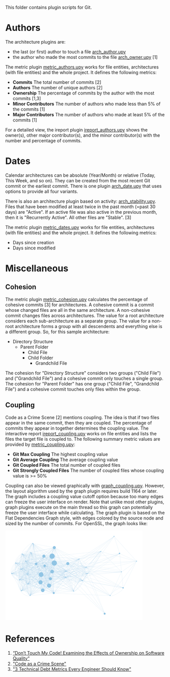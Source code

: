 This folder contains plugin scripts for Git.

# Authors

The architecture plugins are:

- the last (or first) author to touch a file [arch_author.upy](https://github.com/stinb/plugins/blob/main/Solutions/git/arch_author.upy)
- the author who made the most commits to the file [arch_owner.upy](https://github.com/stinb/plugins/blob/main/Solutions/git/arch_owner.upy) [1]

The metric plugin [metric_authors.upy](https://github.com/stinb/plugins/blob/main/Solutions/git/metric_authors.upy) works for file entities, architectures (with file entities) and the whole project. It defines the following metrics:

- **Commits** The total number of commits [2]
- **Authors** The number of unique authors [2]
- **Ownership** The percentage of commits by the author with the most commits [1,3]
- **Minor Contributors** The number of authors who made less than 5% of the commits [1]
- **Major Contributors** The number of authors who made at least 5% of the commits [1]

For a detailed view, the ireport plugin [ireport_authors.upy](https://github.com/stinb/plugins/blob/main/Solutions/git/ireport_authors.upy) shows the owner(s), other major contributor(s), and the minor contributor(s) with the number and percentage of commits.

# Dates

Calendar architectures can be absolute (Year/Month) or relative (Today, This Week, and so on). They can be created from the most recent Git commit or the earliest commit. There is one plugin [arch_date.upy](https://github.com/stinb/plugins/blob/main/Solutions/git/arch_date.upy) that uses options to provide all four variants.

There is also an architecture plugin based on activity: [arch_stability.upy](https://github.com/stinb/plugins/blob/main/Solutions/git/arch_stability.upy). Files that have been modified at least twice in the past month (=past 30 days) are "Active". If an active file was also active in the previous month, then it is "Recurrently Active". All other files are "Stable". [3]

The metric plugin [metric_dates.upy](https://github.com/stinb/plugins/blob/main/Solutions/git/metric_dates.upy) works for file entities, architectures (with file entities) and the whole project. It defines the following metrics:

- Days since creation
- Days since modified

# Miscellaneous

## Cohesion

The metric plugin [metric_cohesion.upy](https://github.com/stinb/plugins/blob/main/Solutions/git/metric_cohesion.upy) calculates the percentage of cohesive commits [3] for architectures. A cohesive commit is a commit whose changed files are all in the same architecture. A non-cohesive commit changes files across architectures. The value for a root architecture considers each sub-architecture as a separate group. The value for a non-root architecture forms a group with all descendents and everything else is a different group. So, for this sample architecture:

- Directory Structure
  - Parent Folder
    - Child File
    - Child Folder
      - Grandchild File

The cohesion for "Directory Structure" considers two groups ("Child File") and ("Grandchild File") and a cohesive commit only touches a single group. The cohesion for "Parent Folder" has one group ("Child File", "Grandchild File") and a cohesive commit touches only files within the group.

## Coupling

Code as a Crime Scene [2] mentions coupling. The idea is that if two files appear in the same commit, then they are coupled. The percentage of commits they appear in together determines the coupling value. The interactive report [ireport_coupling.upy](https://github.com/stinb/plugins/blob/main/Solutions/git/ireport_coupling.upy) works on file entities and lists the files the target file is coupled to. The following summary metric values are provided by [metric_coupling.upy](https://github.com/stinb/plugins/blob/main/Solutions/git/metric_coupling.upy):

- **Git Max Coupling** The highest coupling value
- **Git Average Coupling** The average coupling value
- **Git Coupled Files** The total number of coupled files
- **Git Strongly Coupled Files** The number of coupled files whose coupling value is >= 50%

Coupling can also be viewed graphically with [graph_coupling.upy](https://github.com/stinb/plugins/blob/main/Solutions/git/graph_coupling.upy). However, the layout algorithm used by the graph plugin requires build 1164 or later. The graph includes a coupling value cutoff option because too many edges can freeze the user interface on render. Note that unlike most other plugins, graph plugins execute on the main thread so this graph can potentially freeze the user interface while calculating. The graph plugin is based on the Flat Dependencies Graph style, with edges colored by the source node and sized by the number of commits. For OpenSSL, the graph looks like:


![image](.doc/graph_coupling.png)


# References

1. [“Don’t Touch My Code! Examining the Effects of Ownership on Software Quality”](https://www.microsoft.com/en-us/research/wp-content/uploads/2016/02/bird2011dtm.pdf)
2. ["Code as a Crime Scene"](https://www.adamtornhill.com/articles/crimescene/codeascrimescene.htm)
3. ["3 Technical Debt Metrics Every Engineer Should Know"](https://stepsize.com/blog/use-research-from-industry-leaders-to-measure-technical-debt)
